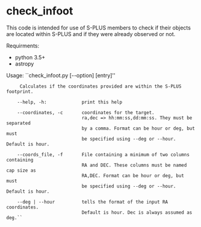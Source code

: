 # check_infoot

This code is intended for use of S-PLUS members to check if their objects are located within S-PLUS and if they were already observed or not.

Requirments:
- python 3.5+
- astropy

Usage: ``check_infoot.py [--option] [entry]''

         Calculates if the coordinates provided are within the S-PLUS footprint.

        --help, -h:             print this help

        --coordinates, -c       coordinates for the target.
                                ra,dec => hh:mm:ss,dd:mm:ss. They must be separated
                                by a comma. Format can be hour or deg, but must
                                be specified using --deg or --hour. Default is hour.

        --coords_file, -f       File containing a minimum of two columns containing
                                RA and DEC. These columns must be named cap size as
                                RA,DEC. Format can be hour or deg, but must
                                be specified using --deg or --hour. Default is hour.

        --deg | --hour          tells the format of the input RA coordinates.
                                Default is hour. Dec is always assumed as deg.``
